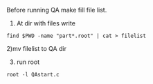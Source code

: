 Before running QA make fill file list.
1) At dir with files write

`find $PWD -name "part*.root" | cat > filelist`

2)mv filelist to QA dir

3) run root

`root -l QAstart.c`

